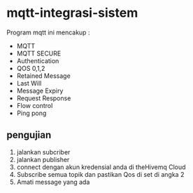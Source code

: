 # mqtt-integrasi-sistem

Program mqtt ini mencakup :
- MQTT
- MQTT SECURE
- Authentication
- QOS 0,1,2
- Retained Message
- Last Will
- Message Expiry
- Request Response
- Flow control
- Ping pong

## pengujian
1. jalankan subcriber
2. jalankan publisher
3. connect dengan akun kredensial anda di theHivemq Cloud
4. Subscribe semua topik dan pastikan Qos di set di angka 2
5. Amati message yang ada
